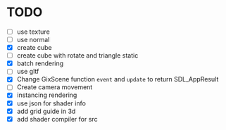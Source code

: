 # TODO

- [ ] use texture
- [ ] use normal
- [x] create cube
- [ ] create cube with rotate and triangle static
- [x] batch rendering
- [ ] use gltf
- [x] Change GixScene function `event` and `update` to return SDL_AppResult
- [ ] Create camera movement
- [x] instancing rendering
- [x] use json for shader info
- [x] add grid guide in 3d
- [x] add shader compiler for src
